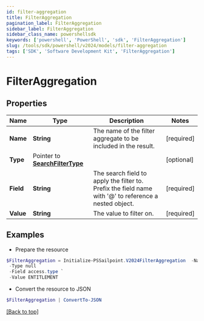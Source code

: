 ```yaml
---
id: filter-aggregation
title: FilterAggregation
pagination_label: FilterAggregation
sidebar_label: FilterAggregation
sidebar_class_name: powershellsdk
keywords: ['powershell', 'PowerShell', 'sdk', 'FilterAggregation'] 
slug: /tools/sdk/powershell/v2024/models/filter-aggregation
tags: ['SDK', 'Software Development Kit', 'FilterAggregation']
---
```



# FilterAggregation

## Properties

Name | Type | Description | Notes
------------ | ------------- | ------------- | -------------
**Name** |  **String** | The name of the filter aggregate to be included in the result. | [required]
**Type** |  Pointer to [**SearchFilterType**](search-filter-type) |  | [optional] 
**Field** |  **String** | The search field to apply the filter to.  Prefix the field name with '@' to reference a nested object.  | [required]
**Value** |  **String** | The value to filter on. | [required]

## Examples

- Prepare the resource
```powershell
$FilterAggregation = Initialize-PSSailpoint.V2024FilterAggregation  -Name Entitlements `
 -Type null `
 -Field access.type `
 -Value ENTITLEMENT
```

- Convert the resource to JSON
```powershell
$FilterAggregation | ConvertTo-JSON
```


[[Back to top]](#) 

